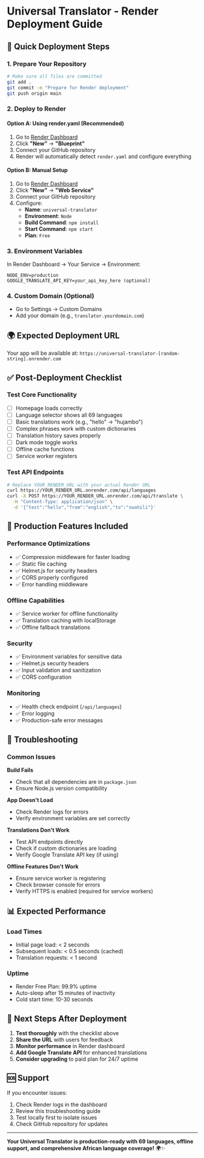 # Universal Translator - Render Deployment Guide

## 🚀 Quick Deployment Steps

### 1. Prepare Your Repository
```bash
# Make sure all files are committed
git add .
git commit -m "Prepare for Render deployment"
git push origin main
```

### 2. Deploy to Render

#### Option A: Using render.yaml (Recommended)
1. Go to [Render Dashboard](https://dashboard.render.com/)
2. Click **"New"** → **"Blueprint"**
3. Connect your GitHub repository
4. Render will automatically detect `render.yaml` and configure everything

#### Option B: Manual Setup
1. Go to [Render Dashboard](https://dashboard.render.com/)
2. Click **"New"** → **"Web Service"**
3. Connect your GitHub repository
4. Configure:
   - **Name**: `universal-translator`
   - **Environment**: `Node`
   - **Build Command**: `npm install`
   - **Start Command**: `npm start`
   - **Plan**: `Free`

### 3. Environment Variables
In Render Dashboard → Your Service → Environment:
```
NODE_ENV=production
GOOGLE_TRANSLATE_API_KEY=your_api_key_here (optional)
```

### 4. Custom Domain (Optional)
- Go to Settings → Custom Domains
- Add your domain (e.g., `translator.yourdomain.com`)

## 🌍 Expected Deployment URL
Your app will be available at:
`https://universal-translator-[random-string].onrender.com`

## ✅ Post-Deployment Checklist

### Test Core Functionality
- [ ] Homepage loads correctly
- [ ] Language selector shows all 69 languages
- [ ] Basic translations work (e.g., "hello" → "hujambo")
- [ ] Complex phrases work with custom dictionaries
- [ ] Translation history saves properly
- [ ] Dark mode toggle works
- [ ] Offline cache functions
- [ ] Service worker registers

### Test API Endpoints
```bash
# Replace YOUR_RENDER_URL with your actual Render URL
curl https://YOUR_RENDER_URL.onrender.com/api/languages
curl -X POST https://YOUR_RENDER_URL.onrender.com/api/translate \
  -H "Content-Type: application/json" \
  -d '{"text":"hello","from":"english","to":"swahili"}'
```

## 🔧 Production Features Included

### Performance Optimizations
- ✅ Compression middleware for faster loading
- ✅ Static file caching
- ✅ Helmet.js for security headers
- ✅ CORS properly configured
- ✅ Error handling middleware

### Offline Capabilities
- ✅ Service worker for offline functionality
- ✅ Translation caching with localStorage
- ✅ Offline fallback translations

### Security
- ✅ Environment variables for sensitive data
- ✅ Helmet.js security headers
- ✅ Input validation and sanitization
- ✅ CORS configuration

### Monitoring
- ✅ Health check endpoint (`/api/languages`)
- ✅ Error logging
- ✅ Production-safe error messages

## 🐛 Troubleshooting

### Common Issues

**Build Fails**
- Check that all dependencies are in `package.json`
- Ensure Node.js version compatibility

**App Doesn't Load**
- Check Render logs for errors
- Verify environment variables are set correctly

**Translations Don't Work**
- Test API endpoints directly
- Check if custom dictionaries are loading
- Verify Google Translate API key (if using)

**Offline Features Don't Work**
- Ensure service worker is registering
- Check browser console for errors
- Verify HTTPS is enabled (required for service workers)

## 📊 Expected Performance

### Load Times
- Initial page load: < 2 seconds
- Subsequent loads: < 0.5 seconds (cached)
- Translation requests: < 1 second

### Uptime
- Render Free Plan: 99.9% uptime
- Auto-sleep after 15 minutes of inactivity
- Cold start time: 10-30 seconds

## 🎯 Next Steps After Deployment

1. **Test thoroughly** with the checklist above
2. **Share the URL** with users for feedback
3. **Monitor performance** in Render dashboard
4. **Add Google Translate API** for enhanced translations
5. **Consider upgrading** to paid plan for 24/7 uptime

## 🆘 Support

If you encounter issues:
1. Check Render logs in the dashboard
2. Review this troubleshooting guide
3. Test locally first to isolate issues
4. Check GitHub repository for updates

---

**Your Universal Translator is production-ready with 69 languages, offline support, and comprehensive African language coverage!** 🌍✨
